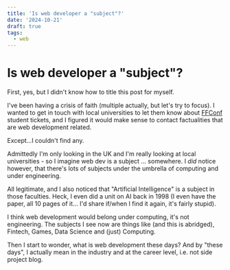 ```yaml
---
title: 'Is web developer a "subject"?'
date: '2024-10-21'
draft: true
tags:
  - web
---
```


# Is web developer a "subject"?

First, yes, but I didn't know how to title this post for myself.

I've been having a crisis of faith (multiple actually, but let's try to focus). I wanted to get in touch with local universities to let them know about [FFConf](https://2024.ffconf.org) student tickets, and I figured it would make sense to contact factualities that are web development related.

Except…I couldn't find any.

<!-- more -->

Admittedly I'm only looking in the UK and I'm really looking at local universities - so I imagine web dev is a subject … somewhere. I _did_ notice however, that there's lots of subjects under the umbrella of computing and under engineering.

All legitimate, and I also noticed that "Artificial Intelligence" is a subject in those faculties. Heck, I even did a unit on AI back in 1998 (I even have the paper, all 10 pages of it… I'd share if/when I find it again, it's fairly stupid).

I think web development would belong under computing, it's not engineering. The subjects I see now are things like (and this is abridged), Fintech, Games, Data Science and (just) Computing.

Then I start to wonder, what is web development these days? And by "these days", I actually mean in the industry and at the career level, i.e. not side project blog.